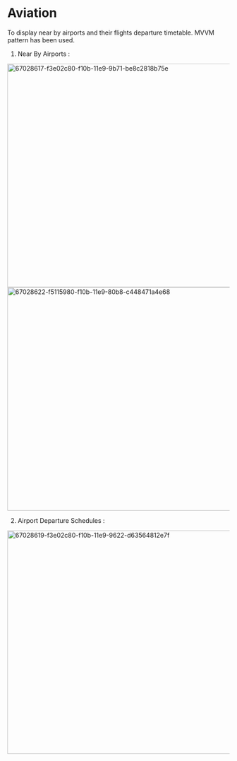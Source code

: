 # Aviation
To display near by airports and their flights departure timetable. MVVM pattern has been used.

1. Near By Airports :
<img width="506" alt="67028617-f3e02c80-f10b-11e9-9b71-be8c2818b75e" src="https://user-images.githubusercontent.com/3828906/67277257-ba6e3f00-f4c6-11e9-82bd-3438de51f9e5.png">

<img width="506" alt="67028622-f5115980-f10b-11e9-80b8-c448471a4e68" src="https://user-images.githubusercontent.com/3828906/67277259-bb06d580-f4c6-11e9-8e4c-e57b0a65f6c3.png">

2. Airport Departure Schedules :
<img width="506" alt="67028619-f3e02c80-f10b-11e9-9622-d63564812e7f" src="https://user-images.githubusercontent.com/3828906/67277258-bb06d580-f4c6-11e9-9137-c7da0900b9cb.png">
